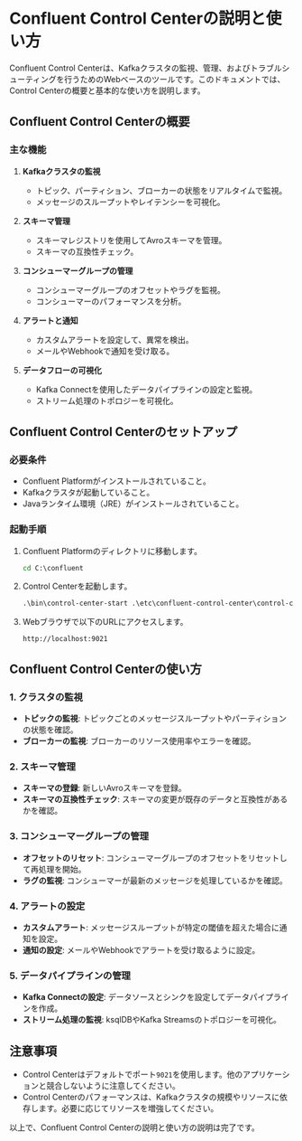 # Confluent Control Centerの説明と使い方

Confluent Control Centerは、Kafkaクラスタの監視、管理、およびトラブルシューティングを行うためのWebベースのツールです。このドキュメントでは、Control Centerの概要と基本的な使い方を説明します。

## Confluent Control Centerの概要

### 主な機能
1. **Kafkaクラスタの監視**
   - トピック、パーティション、ブローカーの状態をリアルタイムで監視。
   - メッセージのスループットやレイテンシーを可視化。

2. **スキーマ管理**
   - スキーマレジストリを使用してAvroスキーマを管理。
   - スキーマの互換性チェック。

3. **コンシューマーグループの管理**
   - コンシューマーグループのオフセットやラグを監視。
   - コンシューマーのパフォーマンスを分析。

4. **アラートと通知**
   - カスタムアラートを設定して、異常を検出。
   - メールやWebhookで通知を受け取る。

5. **データフローの可視化**
   - Kafka Connectを使用したデータパイプラインの設定と監視。
   - ストリーム処理のトポロジーを可視化。

## Confluent Control Centerのセットアップ

### 必要条件
- Confluent Platformがインストールされていること。
- Kafkaクラスタが起動していること。
- Javaランタイム環境（JRE）がインストールされていること。

### 起動手順
1. Confluent Platformのディレクトリに移動します。
   ```cmd
   cd C:\confluent
   ```

2. Control Centerを起動します。
   ```cmd
   .\bin\control-center-start .\etc\confluent-control-center\control-center.properties
   ```

3. Webブラウザで以下のURLにアクセスします。
   ```
   http://localhost:9021
   ```

## Confluent Control Centerの使い方

### 1. クラスタの監視
- **トピックの監視**: トピックごとのメッセージスループットやパーティションの状態を確認。
- **ブローカーの監視**: ブローカーのリソース使用率やエラーを確認。

### 2. スキーマ管理
- **スキーマの登録**: 新しいAvroスキーマを登録。
- **スキーマの互換性チェック**: スキーマの変更が既存のデータと互換性があるかを確認。

### 3. コンシューマーグループの管理
- **オフセットのリセット**: コンシューマーグループのオフセットをリセットして再処理を開始。
- **ラグの監視**: コンシューマーが最新のメッセージを処理しているかを確認。

### 4. アラートの設定
- **カスタムアラート**: メッセージスループットが特定の閾値を超えた場合に通知を設定。
- **通知の設定**: メールやWebhookでアラートを受け取るように設定。

### 5. データパイプラインの管理
- **Kafka Connectの設定**: データソースとシンクを設定してデータパイプラインを作成。
- **ストリーム処理の監視**: ksqlDBやKafka Streamsのトポロジーを可視化。

## 注意事項
- Control Centerはデフォルトでポート`9021`を使用します。他のアプリケーションと競合しないように注意してください。
- Control Centerのパフォーマンスは、Kafkaクラスタの規模やリソースに依存します。必要に応じてリソースを増強してください。

以上で、Confluent Control Centerの説明と使い方の説明は完了です。